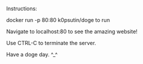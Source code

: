 Instructions:

docker run -p 80:80 k0psutin/doge to run

Navigate to localhost:80 to see the amazing website!

Use CTRL-C to terminate the server. 

Have a doge day. ^_^ 
